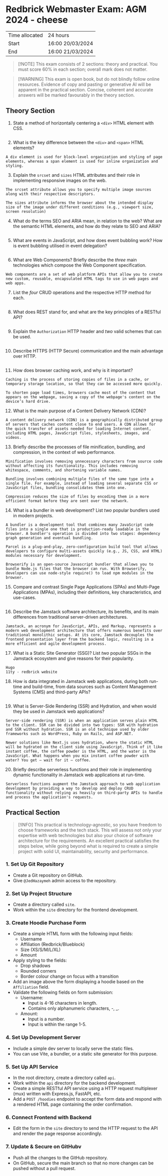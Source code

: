 # Redbrick Webmaster Exam: AGM 2024 - cheese

|                |                  |
| -------------- | ---------------- |
| Time allocated | 24 hours         |
| Start          | 16:00 20/03/2024 |
| End            | 16:00 21/03/2024 |

> [!NOTE] This exam consists of 2 sections: theory and practical. You must score 60% in each section; overall mark does not matter.

> [!WARNING] This exam is open book, but do not blindly follow online resources. Evidence of copy and pasting or generative AI will be apparent in the practical section. Concise, coherent and accurate answers will be marked favourably in the theory section.

## Theory Section

1. State a method of horizontally centering a  `<div>` HTML element with CSS.

```

```

2. What is the key difference between the `<div>` and `<span>` HTML elements?

```
A div element is used for block-level organization and styling of page elements, whereas a span element is used for inline organization and styling.
```

3. Explain the `srcset` and `sizes` HTML attributes and their role in implementing responsive images on the web.

```
The srcset attribute allows you to specify multiple image sources along with their respective descriptors. 

The sizes attribute informs the browser about the intended display size of the image under different conditions (e.g., viewport size, screen resolution)
```

4. What do the terms SEO and ARIA mean, in relation to the web? What are the semantic HTML elements, and how do they relate to SEO and ARIA?

```

```

5. What are events in JavaScript, and how does event bubbling work? How is event bubbling utilised in event delegation?

```

```

6. What are Web Components? Briefly describe the *three* main technologies which compose the Web Component specification.

```
Web components are a set of web platform APIs that allow you to create new custom, reusable, encapsulated HTML tags to use in web pages and web apps.
```

7. List the *four* CRUD operations and the respective HTTP method for each.

```

```

8. What does REST stand for, and what are the key principles of a RESTful API?

```

```

9. Explain the `Authorization` HTTP header and *two* valid schemes that can be used.

```

```

10. Describe HTTPS (HTTP Secure) communication and the main advantage over HTTP.

```

```

11. How does browser caching work, and why is it important?

```
Caching is the process of storing copies of files in a cache, or temporary storage location, so that they can be accessed more quickly.

To shorten page load times, browsers cache most of the content that appears on the webpage, saving a copy of the webpage's content on the device’s hard drive.
```

12. What is the main purpose of a Content Delivery Network (CDN)?

```
A content delivery network (CDN) is a geographically distributed group of servers that caches content close to end users. A CDN allows for the quick transfer of assets needed for loading Internet content, including HTML pages, JavaScript files, stylesheets, images, and videos. 
```

13. Briefly describe the processes of file minification, bundling, and compression, in the context of web performance.

```
Minification involves removing unnecessary characters from source code without affecting its functionality. This includes removing whitespace, comments, and shortening variable names.

Bundling involves combining multiple files of the same type into a single file. For example, instead of loading several separate CSS or JavaScript files, bundling consolidates them into one.

Compression reduces the size of files by encoding them in a more efficient format before they are sent over the network.
```

14. What is a bundler in web development? List *two* popular bundlers used in modern projects.

```
A bundler is a development tool that combines many JavaScript code files into a single one that is production-ready loadable in the browser. A bundler's operation is divided into two stages: dependency graph generation and eventual bundling.

Parcel is a plug-and-play, zero-configuration build tool that allows developers to configure multi-assets quickly (e.g., JS, CSS, and HTML) modules necessary for development.

Browserify is an open-source Javascript bundler that allows you to bundle Node.js files that the browser can run. With Browserify, developers can use node-style require() to load npm modules in the browser. 
```

15. Compare and contrast Single Page Applications (SPAs) and Multi-Page Applications (MPAs), including their definitions, key characteristics, and use-cases.

```

```

16. Describe the Jamstack software architecture, its benefits, and its main differences from traditional server-driven architectures.

```
Jamstack, an acronym for JavaScript, APIs, and Markup, represents a modern web development architecture that offers numerous benefits over traditional monolithic setups. At its core, Jamstack decouples the frontend presentation layer from the backend logic, resulting in a more efficient and agile development process.
```

17. What is a Static Site Generator (SSG)? List *two* popular SSGs in the Jamstack ecosystem and give reasons for their popularity.

```
Hugo
11ty - redbrick website
```

18. How is data integrated in Jamstack web applications, during both run-time and build-time, from data sources such as Content Management Systems (CMS) and third-party APIs?

```

```

19. What is Server-Side Rendering (SSR) and Hydration, and when would they be used in Jamstack web applications?

```
Server-side rendering (SSR) is when an application serves plain HTML to the client. SSR can be divided into two types: SSR with hydration and SSR without hydration. SSR is an old technique used by older frameworks such as WordPress, Ruby on Rails, and ASP.NET.

Newer solutions like Next.js uses hydration, where the static HTML will be hydrated on the client side using JavaScript. Think of it like instant coffee, the coffee powder is the HTML, and the water is the JavaScript. What happens when you mix instant coffee powder with water? You get — wait for it — coffee.
```

20. Briefly describe serverless functions and their role in implementing dynamic functionality in Jamstack web applications at run-time.

```
Serverless functions augment the Jamstack approach to web application development by providing a way to develop and deploy CRUD functionality without relying as heavily on third-party APIs to handle and process the application's requests.
```

## Practical Section

>[!INFO] This practical is technology-agnostic, so you have freedom to choose frameworks and the tech stack. This will assess not only your expertise with web technologies but also your choice of software architecture for the requirements. An excellent practical satisfies the steps below, while going beyond what is required to create a simple project with solid UI, maintainability, security and performance.

### 1. Set Up Git Repository

- Create a Git repository on GitHub.
- Give `@JedHazaymeh` admin access to the repository.

### 2. Set Up Project Structure

- Create a directory called `site`.
- Work within the `site` directory for the frontend development.

### 3. Create Hoodie Purchase Form

- Create a simple HTML form with the following input fields:
    - Username
    - Affiliation (Redbrick/Blueblock)
    - Size (XS/S/M/L/XL)
    - Amount
- Apply styling to the fields:
    - Drop shadows
    - Rounded corners
    - Border colour change on focus with a transition
- Add an image above the form displaying a hoodie based on the `Affiliation` field.
- Validate the following fields on form submission:
    - Username:
        - Input is 4-16 characters in length.
        - Contains only alphanumeric characters, -, _.
    - Amount:
        - Input is a number.
        - Input is within the range 1-5.

### 4. Set Up Development Server

- Include a simple dev server to locally serve the static files.
- You can use Vite, a bundler, or a static site generator for this purpose.

### 5. Set Up API Service

- In the root directory, create a directory called `api`.
- Work within the `api` directory for the backend development.
- Create a simple RESTful API service using a HTTP request multiplexer (mux) written with Express.js, FastAPI, etc.
- Add a `POST /hoodies` endpoint to accept the form data and respond with a rendered HTML page containing the order confirmation.

### 6. Connect Frontend with Backend

- Edit the form in the `site` directory to send the HTTP request to the API and render the page response accordingly.

### 7. Update & Secure on GitHubv

- Push all the changes to the GitHub repository.
- On GitHub, secure the main branch so that no more changes can be pushed without a pull request.
